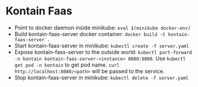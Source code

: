 # Kontain Faas

- Point to docker daemon inside minikube: `eval $(minikube docker-env)`
- Build kontain-faas-server docker container: `docker build -t kontain-faas-server .`
- Start kontain-faas-server in minikube: `kubectl create -f server.yaml`
- Expose kontain-fass-server to the outside world: `kubectl port-forward -n kontain kontain-faas-server-<instance> 8080:8080`. Use `kubectl get pod -n kontain` to get pod name. `curl http://localhost:8080/<path>` will be passed to the service.
- Stop kontain-faas-server in minikube: `kubectl delete -f server.yaml`